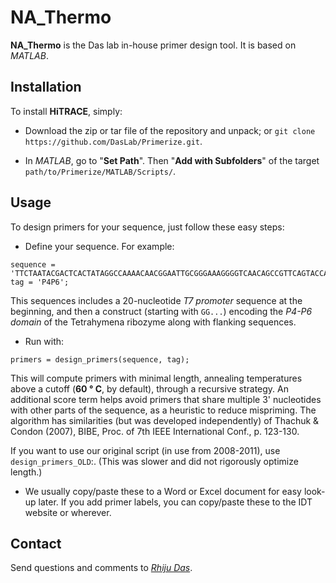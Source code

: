 # NA_Thermo

**NA_Thermo** is the Das lab in-house primer design tool. It is based on *MATLAB*.


## Installation

To install **HiTRACE**, simply:

- Download the zip or tar file of the repository and unpack; or `git clone https://github.com/DasLab/Primerize.git`.

- In *MATLAB*, go to "**Set Path**". Then "**Add with Subfolders**" of the target `path/to/Primerize/MATLAB/Scripts/`.

## Usage

To design primers for your sequence, just follow these easy steps:

- Define your sequence. For example:

```
sequence = 'TTCTAATACGACTCACTATAGGCCAAAACAACGGAATTGCGGGAAAGGGGTCAACAGCCGTTCAGTACCAAGTCTCAGGGGAAACTTTGAGATGGCCTTGCAAAGGGTATGGTAATAAGCTGACGGACATGGTCCTAACCACGCAGCCAAGTCCTAAGTCAACAGATCTTCTGTTGATATGGATGCAGTTCAAAACCAAACCAAAGAAACAACAACAACAAC';
tag = 'P4P6';
```

This sequences includes a 20-nucleotide _T7 promoter_ sequence at the beginning, and then a construct (starting with `GG...`) encoding the _P4-P6 domain_ of the Tetrahymena ribozyme along with flanking sequences.

- Run with:

```
primers = design_primers(sequence, tag);
```

This will compute primers with minimal length, annealing temperatures above a cutoff (**60 &deg;
C**, by default), through a recursive strategy. An additional score term helps avoid primers that share multiple 3' nucleotides with other parts of the sequence, as a heuristic to reduce mispriming. The algorithm has similarities (but was developed independently) of Thachuk & Condon (2007), BIBE, Proc. of 7th IEEE International Conf., p. 123-130.

If you want to use our original script (in use from 2008-2011), use `design_primers_OLD`:. (This was slower and did not rigorously optimize length.)

- We usually copy/paste these to a Word or Excel document for easy look-up later. If you add primer labels, you can copy/paste these to the IDT website or wherever.

## Contact

Send questions and comments to [_Rhiju Das_](mailto:rhiju@stanford.edu).

